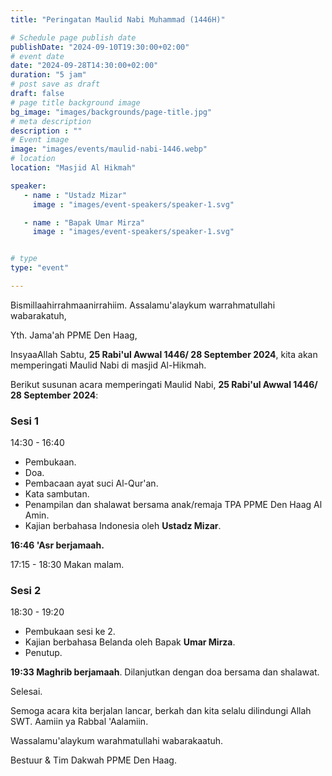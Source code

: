 ```yaml
---
title: "Peringatan Maulid Nabi Muhammad (1446H)"

# Schedule page publish date
publishDate: "2024-09-10T19:30:00+02:00"
# event date
date: "2024-09-28T14:30:00+02:00"
duration: "5 jam"
# post save as draft
draft: false
# page title background image
bg_image: "images/backgrounds/page-title.jpg"
# meta description
description : ""
# Event image
image: "images/events/maulid-nabi-1446.webp"
# location
location: "Masjid Al Hikmah"

speaker:
   - name : "Ustadz Mizar"
     image : "images/event-speakers/speaker-1.svg"

   - name : "Bapak Umar Mirza"
     image : "images/event-speakers/speaker-1.svg"


# type
type: "event"

---
```

Bismillaahirrahmaanirrahiim.
Assalamu'alaykum warrahmatullahi wabarakatuh, 

Yth. Jama'ah PPME Den Haag, 

InsyaaAllah Sabtu, **25 Rabi'ul Awwal 1446/ 28 September 2024**, kita akan memperingati Maulid Nabi di masjid Al-Hikmah.

Berikut susunan acara memperingati Maulid Nabi, **25 Rabi'ul Awwal 1446/ 28 September 2024**:

### Sesi 1
14:30 - 16:40
- Pembukaan.
- Doa.
- Pembacaan ayat suci Al-Qur'an.
- Kata sambutan.
- Penampilan dan shalawat bersama anak/remaja TPA PPME Den Haag Al Amin.
- Kajian berbahasa Indonesia oleh **Ustadz Mizar**.

**16:46 'Asr berjamaah.**

17:15 - 18:30 Makan malam.

### Sesi 2
18:30 - 19:20
- Pembukaan sesi ke 2. 
- Kajian berbahasa Belanda oleh Bapak **Umar Mirza**.
- Penutup.

**19:33 Maghrib berjamaah**. Dilanjutkan dengan doa bersama dan shalawat.

Selesai.

Semoga acara kita berjalan lancar, berkah dan kita selalu dilindungi Allah SWT. 
Aamiin ya Rabbal 'Aalamiin.

Wassalamu'alaykum warahmatullahi wabarakaatuh.

Bestuur & Tim Dakwah PPME Den Haag.
